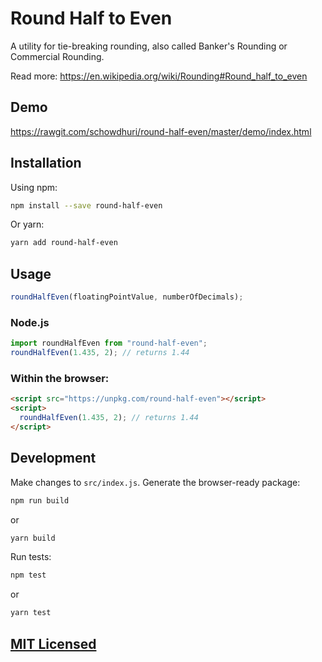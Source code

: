 # Round Half to Even

A utility for tie-breaking rounding, also called Banker's Rounding or Commercial Rounding.

Read more: https://en.wikipedia.org/wiki/Rounding#Round_half_to_even

## Demo

https://rawgit.com/schowdhuri/round-half-even/master/demo/index.html

## Installation

Using npm:

```sh
npm install --save round-half-even
```

Or yarn:

```sh
yarn add round-half-even
```

## Usage

```js
roundHalfEven(floatingPointValue, numberOfDecimals);
```

### Node.js

```js
import roundHalfEven from "round-half-even";
roundHalfEven(1.435, 2); // returns 1.44
```

### Within the browser:

```html
<script src="https://unpkg.com/round-half-even"></script>
<script>
  roundHalfEven(1.435, 2); // returns 1.44
</script>
```

## Development

Make changes to `src/index.js`. Generate the browser-ready package:

```sh
npm run build
```

or

```sh
yarn build
```

Run tests:

```sh
npm test
```

or

```sh
yarn test
```

## [MIT Licensed](LICENSE)
